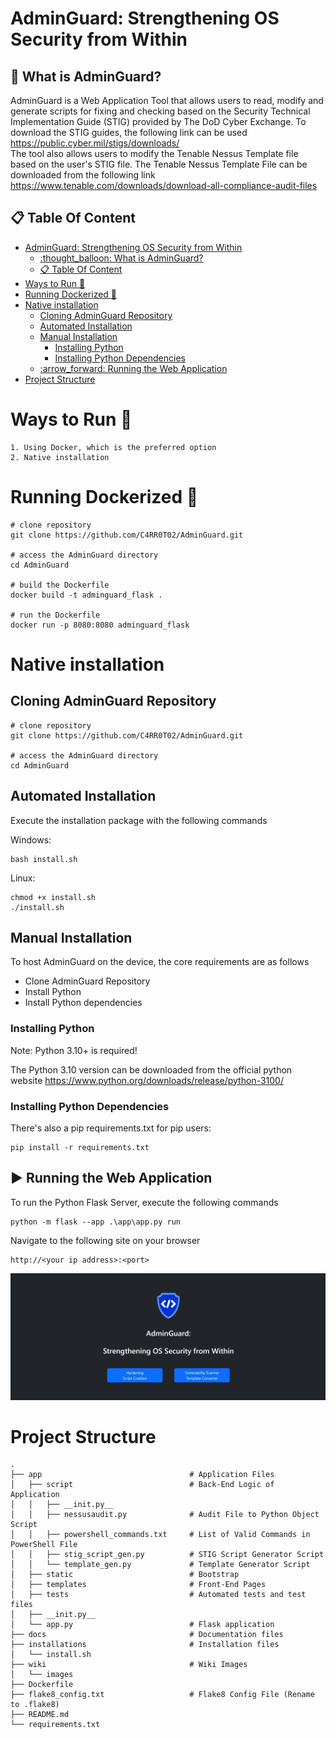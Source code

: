 # AdminGuard: Strengthening OS Security from Within

## :thought_balloon: What is AdminGuard?

AdminGuard is a Web Application Tool that allows users to read, modify and generate scripts for fixing and checking based on the Security Technical Implementation Guide (STIG) provided by The DoD Cyber Exchange. To download the STIG guides, the following link can be used https://public.cyber.mil/stigs/downloads/  
The tool also allows users to modify the Tenable Nessus Template file based on the user's STIG file. The Tenable Nessus Template File can be downloaded from the following link https://www.tenable.com/downloads/download-all-compliance-audit-files  

## :clipboard: Table Of Content

- [AdminGuard: Strengthening OS Security from Within](#adminguard-strengthening-os-security-from-within)
  - [:thought\_balloon: What is AdminGuard?](#thought_balloon-what-is-adminguard)
  - [:clipboard: Table Of Content](#clipboard-table-of-content)
- [Ways to Run :runner:](#ways-to-run-runner)
- [Running Dockerized :whale:](#running-dockerized-whale)
- [Native installation](#native-installation)
  - [Cloning AdminGuard Repository](#cloning-adminguard-repository)
  - [Automated Installation](#automated-installation)
  - [Manual Installation](#manual-installation)
    - [Installing Python](#installing-python)
    - [Installing Python Dependencies](#installing-python-dependencies)
  - [:arrow\_forward: Running the Web Application](#arrow_forward-running-the-web-application)
- [Project Structure](#project-structure)

# Ways to Run :runner:
    
    1. Using Docker, which is the preferred option
    2. Native installation

# Running Dockerized :whale:

```
# clone repository
git clone https://github.com/C4RR0T02/AdminGuard.git

# access the AdminGuard directory
cd AdminGuard

# build the Dockerfile
docker build -t adminguard_flask .

# run the Dockerfile
docker run -p 8080:8080 adminguard_flask
```

# Native installation

## Cloning AdminGuard Repository

```
# clone repository
git clone https://github.com/C4RR0T02/AdminGuard.git

# access the AdminGuard directory
cd AdminGuard
```

## Automated Installation

Execute the installation package with the following commands

Windows: 
```
bash install.sh
```

Linux: 
```
chmod +x install.sh
./install.sh
```

## Manual Installation

To host AdminGuard on the device, the core requirements are as follows

- Clone AdminGuard Repository
- Install Python
- Install Python dependencies

### Installing Python

Note: Python 3.10+ is required!

The Python 3.10 version can be downloaded from the official python website https://www.python.org/downloads/release/python-3100/ 

### Installing Python Dependencies 

There's also a pip requirements.txt for pip users:

```
pip install -r requirements.txt
```

## :arrow_forward: Running the Web Application 

To run the Python Flask Server, execute the following commands

```
python -m flask --app .\app\app.py run
```

Navigate to the following site on your browser

```
http://<your ip address>:<port>
```

![AdminGuard Home Page](/wiki/images/select_tool.jpg)

# Project Structure

```
.  
├── app                                 # Application Files  
│   ├── script                          # Back-End Logic of Application  
│   │   ├── __init.py__  
│   │   ├── nessusaudit.py              # Audit File to Python Object Script  
│   │   ├── powershell_commands.txt     # List of Valid Commands in PowerShell File  
│   │   ├── stig_script_gen.py          # STIG Script Generator Script  
│   │   └── template_gen.py             # Template Generator Script  
│   ├── static                          # Bootstrap  
│   ├── templates                       # Front-End Pages
│   ├── tests                           # Automated tests and test files  
│   ├── __init.py__         
│   └── app.py                          # Flask application  
├── docs                                # Documentation files  
├── installations                       # Installation files   
│   └── install.sh  
├── wiki                                # Wiki Images  
│   └── images  
├── Dockerfile                             
├── flake8_config.txt                   # Flake8 Config File (Rename to .flake8)  
├── README.md  
└── requirements.txt  
```
